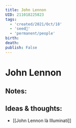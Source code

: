```yaml
---
title: John Lennon
UID: 211018225823
tags:
  - 'created/2021/Oct/18'
  - 'seed🥜'
  - 'permanent/people'
birth: 
death: 
publish: False
---
```

# John Lennon

## Notes:


## Ideas & thoughts:
- [[John Lennon là Illuminati]]
